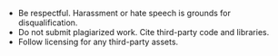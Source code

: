 - Be respectful. Harassment or hate speech is grounds for disqualification.
- Do not submit plagiarized work. Cite third-party code and libraries.
- Follow licensing for any third-party assets.
